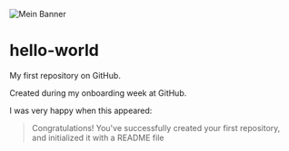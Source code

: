 ![Mein Banner](assets/banner.png)

# hello-world
My first repository on GitHub. 

Created during my onboarding week at GitHub.

I was very happy when this appeared:

> Congratulations! You've successfully created your first repository, and initialized it with a README file

